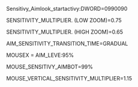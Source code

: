 Sensitivy_Aimlook_startactivy:DWORD=0990090

SENSITIVITY_MULTIPLIER. (LOW ZOOM)=0.75

SENSITIVITY_MULTIPLIER. (HIGH ZOOM)=0.65

AIM_SENSITIVITY_TRANSITION_TIME=GRADUAL

MOUSEX = AIM_LEVE:95%

MOUSE_SENSITIVY_AIMBOT=99%

MOUSE_VERTICAL_SENSITIVITY_MULTIPLIER=1.15